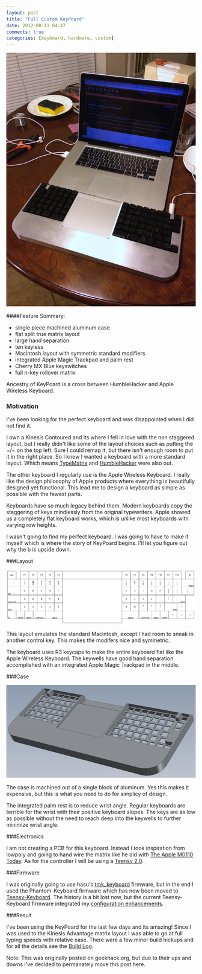 ```yaml
---
layout: post
title: "Full Custom KeyPoard"
date: 2012-08-11 04:47
comments: true
categories: [keyboard, hardware, custom]
---
```


![KeyPoard](/images/keypoard/keypoard-finished.jpg)

####Feature Summary:
 - single piece machined aluminum case
 - flat split true matrix layout
 - large hand separation
 - ten keyless
 - Macintosh layout with symmetric standard modifiers
 - integrated Apple Magic Trackpad and palm rest
 - Cherry MX Blue keyswitches
 - full n-key rollover matrix

Ancestry of KeyPoard is a cross between HumbleHacker and Apple Wireless Keyboard.

### Motivation

I've been looking for the perfect keyboard and was disappointed when I did not find it.

I own a Kinesis Contoured and its where I fell in love with the non staggered layout, but I really didn't like some of the layout choices such as putting the +/= on the top left.  Sure I could remap it, but there isn't enough room to put it in the right place.  So I knew I wanted a keyboard with a more standard layout.  Which means [TypeMatrix](http://typematrix.com/) and [HumbleHacker](http://www.humblehacker.com/keyboard/) were also out.

The other keyboard I regularly use is the Apple Wireless Keyboard.  I really like the design philosophy of Apple products where everything is beautifully designed yet functional.  This lead me to design a keyboard as simple as possible with the fewest parts.

Keyboards have so much legacy behind them. Modern keyboards copy the staggering of keys mindlessly from the original typewriters.  Apple showed us a completely flat keyboard works, which is unlike most keyboards with varying row heights.

I wasn't going to find my perfect keyboard.  I was going to have to make it myself which is where the story of KeyPoard begins.  I'll let you figure out why the b is upside down.

###Layout

![Layout](/images/keypoard/keypoard-layout.png)

This layout emulates the standard Macintosh, except I had room to sneak in another control key.  This makes the modifers nice and symmetric.

The keyboard uses R3 keycaps to make the entire keyboard flat like the Apple Wireless Keyboard.  The keywells have good hand separation accomplished with an integrated Apple Magic Trackpad in the middle.

###Case

![Case](/images/keypoard/keypoard-case.png)

The case is machined out of a single block of aluminum.  Yes this makes it expensive, but this is what you need to do for simplicy of design.

The integrated palm rest is to reduce wrist angle.  Regular keyboards are terrible for the wrist with their positive keyboard slopes.  The keys are as low as possible without the need to reach deep into the keywells to further minimize wrist angle.

###Electronics

I am not creating a PCB for this keyboard.  Instead I took inspiration from lowpoly and going to hand wire the matrix like he did with [The Apple M0110 Today](http://deskthority.net/workshop-f7/the-apple-m0110-today-t1067.html).  As for the controller I will be using a [Teensy 2.0](http://www.pjrc.com/teensy/index.html).

###Firmware

I was originally going to use hasu's [tmk_keyboard](https://github.com/tmk/tmk_keyboard) firmware, but in the end I used the Phantom-Keyboard firmware which has now been moved to [Teensy-Keyboard](https://github.com/BathroomEpiphanies/Teensy-Keyboard).  The history is a bit lost now, but the current Teensy-Keyboard firmware integrated my [configuration enhancements](https://github.com/Pyrolistical/Phantom-Keyboard/commit/4b349e51e3681839322333da7651bd6f1cbfdea1).

###Result

I've been using the KeyPoard for the last few days and its amazing!  Since I was used to the Kinesis Advantage matrix layout I was able to go at full typing speeds with relative ease.  There were a few minor build hickups and for all the details see the [Build Log](keypoard-build-log).

Note: This was originally posted on geekhack.org, but due to their ups and downs I've decided to permanately move this post here.

